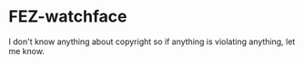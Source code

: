 # FEZ-watchface
I don't know anything about copyright so if anything is violating anything, let me know.
